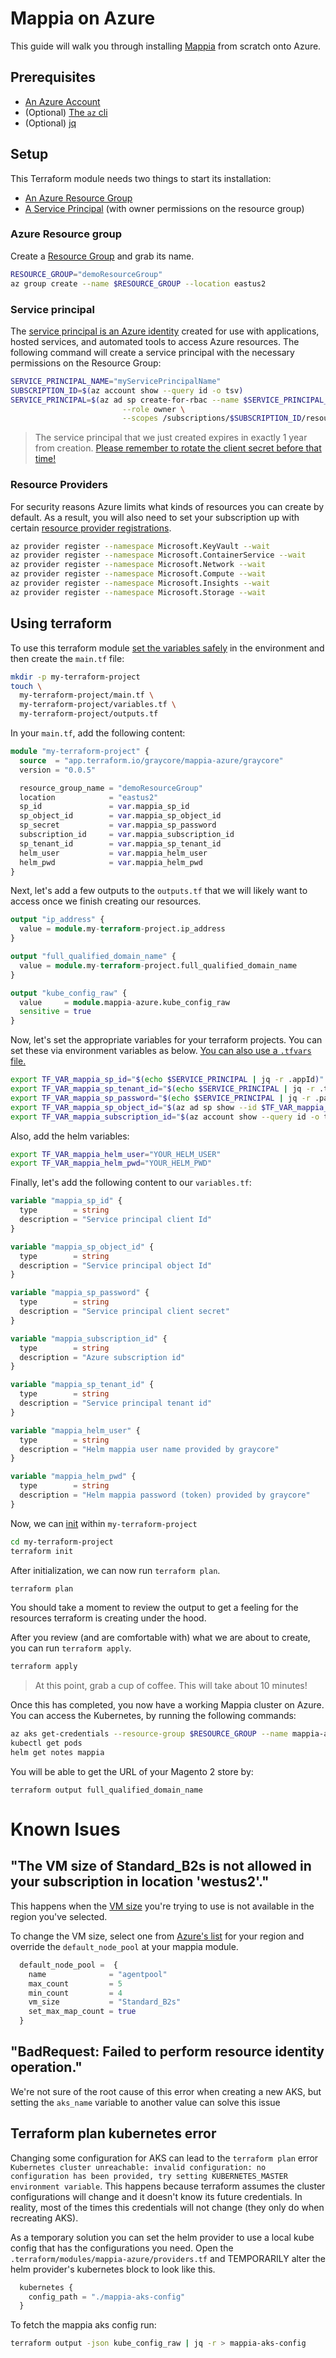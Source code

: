 # Mappia on Azure

This guide will walk you through installing [Mappia](https://next.mappia.io/) from scratch onto Azure.

## Prerequisites

- [An Azure Account](https://azure.microsoft.com/en-us/free/)
- (Optional) [The `az` cli](https://learn.microsoft.com/en-us/cli/azure/install-azure-cli)
- (Optional) [jq](https://stedolan.github.io/jq/download/)

## Setup

This Terraform module needs two things to start its installation:

- [An Azure Resource Group](#azure-resource-group)
- [A Service Principal](#service-principal) (with owner permissions on the resource group)
 
### Azure Resource group

Create a [Resource Group](https://learn.microsoft.com/en-us/azure/azure-resource-manager/management/manage-resource-groups-cli#create-resource-groups) and grab its name.

```bash
RESOURCE_GROUP="demoResourceGroup"
az group create --name $RESOURCE_GROUP --location eastus2
```

### Service principal 

The [service principal is an Azure identity](https://learn.microsoft.com/en-us/cli/azure/create-an-azure-service-principal-azure-cli#what-is-an-azure-service-principal) created for use with applications, hosted services, and automated tools to access Azure resources. The following command will create a service principal with the necessary permissions on the Resource Group: 

```bash
SERVICE_PRINCIPAL_NAME="myServicePrincipalName"
SUBSCRIPTION_ID=$(az account show --query id -o tsv)
SERVICE_PRINCIPAL=$(az ad sp create-for-rbac --name $SERVICE_PRINCIPAL_NAME \
                         --role owner \
                         --scopes /subscriptions/$SUBSCRIPTION_ID/resourceGroups/$RESOURCE_GROUP)
```

> The service principal that we just created expires in exactly 1 year from creation. [Please remember to rotate the client secret before that time!](https://learn.microsoft.com/en-us/cli/azure/ad/sp/credential?view=azure-cli-latest)

### Resource Providers

For security reasons Azure limits what kinds of resources you can create by default. As a result, you will also need to set your subscription up with certain [resource provider registrations](https://learn.microsoft.com/en-us/azure/azure-resource-manager/management/resource-providers-and-types).

```bash
az provider register --namespace Microsoft.KeyVault --wait
az provider register --namespace Microsoft.ContainerService --wait
az provider register --namespace Microsoft.Network --wait
az provider register --namespace Microsoft.Compute --wait
az provider register --namespace Microsoft.Insights --wait
az provider register --namespace Microsoft.Storage --wait
```

## Using terraform

To use this terraform module [set the variables safely](https://developer.hashicorp.com/terraform/tutorials/configuration-language/sensitive-variables) in the environment and then create the `main.tf` file:

```bash
mkdir -p my-terraform-project
touch \
  my-terraform-project/main.tf \
  my-terraform-project/variables.tf \
  my-terraform-project/outputs.tf
```

In your `main.tf`, add the following content:

```terraform
module "my-terraform-project" {
  source  = "app.terraform.io/graycore/mappia-azure/graycore"
  version = "0.0.5"

  resource_group_name = "demoResourceGroup"
  location            = "eastus2"
  sp_id               = var.mappia_sp_id
  sp_object_id        = var.mappia_sp_object_id
  sp_secret           = var.mappia_sp_password
  subscription_id     = var.mappia_subscription_id
  sp_tenant_id        = var.mappia_sp_tenant_id
  helm_user           = var.mappia_helm_user
  helm_pwd            = var.mappia_helm_pwd
}
```

Next, let's add a few outputs to the `outputs.tf` that we will likely want to access once we finish creating our resources. 

```terraform
output "ip_address" {
  value = module.my-terraform-project.ip_address
}

output "full_qualified_domain_name" {
  value = module.my-terraform-project.full_qualified_domain_name
}

output "kube_config_raw" {
  value     = module.mappia-azure.kube_config_raw
  sensitive = true
}
```

Now, let's set the appropriate variables for your terraform projects. You can set these via environment variables as below. [You can also use a `.tfvars` file.](https://developer.hashicorp.com/terraform/tutorials/configuration-language/sensitive-variables#set-values-with-a-tfvars-file)

```bash
export TF_VAR_mappia_sp_id="$(echo $SERVICE_PRINCIPAL | jq -r .appId)"
export TF_VAR_mappia_sp_tenant_id="$(echo $SERVICE_PRINCIPAL | jq -r .tenant)"
export TF_VAR_mappia_sp_password="$(echo $SERVICE_PRINCIPAL | jq -r .password)"
export TF_VAR_mappia_sp_object_id="$(az ad sp show --id $TF_VAR_mappia_sp_id --query id -o tsv)"
export TF_VAR_mappia_subscription_id="$(az account show --query id -o tsv)"
```

Also, add the helm variables:

```bash
export TF_VAR_mappia_helm_user="YOUR_HELM_USER"
export TF_VAR_mappia_helm_pwd="YOUR_HELM_PWD"
```

Finally, let's add the following content to our `variables.tf`:

```terraform
variable "mappia_sp_id" {
  type        = string
  description = "Service principal client Id"
}

variable "mappia_sp_object_id" {
  type        = string
  description = "Service principal object Id"
}

variable "mappia_sp_password" {
  type        = string
  description = "Service principal client secret"
}

variable "mappia_subscription_id" {
  type        = string
  description = "Azure subscription id"
}

variable "mappia_sp_tenant_id" {
  type        = string
  description = "Service principal tenant id"
}

variable "mappia_helm_user" {
  type        = string
  description = "Helm mappia user name provided by graycore"
}

variable "mappia_helm_pwd" {
  type        = string
  description = "Helm mappia password (token) provided by graycore"
}
```

Now, we can [init](https://developer.hashicorp.com/terraform/cli/commands/init) within `my-terraform-project`

```bash
cd my-terraform-project
terraform init
```

After initialization, we can now run `terraform plan`. 

```bash
terraform plan
```

You should take a moment to review the output to get a feeling for the resources terraform is creating under the hood.

After you review (and are comfortable with) what we are about to create, you can run `terraform apply`.

```bash
terraform apply
```

> At this point, grab a cup of coffee. This will take about 10 minutes!

Once this has completed, you now have a working Mappia cluster on Azure. You can access the Kubernetes, by running the following commands:

```bash
az aks get-credentials --resource-group $RESOURCE_GROUP --name mappia-aks
kubectl get pods
helm get notes mappia
```

You will be able to get the URL of your Magento 2 store by:

```
terraform output full_qualified_domain_name
```

# Known Isues

## "The VM size of Standard_B2s is not allowed in your subscription in location 'westus2'."

This happens when the [VM size](https://learn.microsoft.com/en-us/azure/virtual-machines/sizes) you're trying to use is not available in the region you've selected.

To change the VM size, select one from [Azure's list](https://azure.microsoft.com/en-ca/explore/global-infrastructure/products-by-region/?products=virtual-machines) for your region and override the `default_node_pool` at your mappia module.

```terraform
  default_node_pool =  {
    name              = "agentpool"
    max_count         = 5
    min_count         = 4
    vm_size           = "Standard_B2s"
    set_max_map_count = true
  }
```

## "BadRequest: Failed to perform resource identity operation."

We're not sure of the root cause of this error when creating a new AKS, but setting the `aks_name` variable to another value can solve this issue

## Terraform plan kubernetes error

Changing some configuration for AKS can lead to the `terraform plan` error `Kubernetes cluster unreachable: invalid configuration: no configuration has been provided, try setting KUBERNETES_MASTER environment variable`. This happens because terraform assumes the cluster configurations will change and it doesn't know its future credentials. In reality, most of the times this credentials will not change (they only do when recreating AKS). 

As a temporary solution you can set the helm provider to use a local kube config that has the configurations you need. Open the `.terraform/modules/mappia-azure/providers.tf` and TEMPORARILY alter the helm provider's kubernetes block to look like this.

```terraform
  kubernetes {
    config_path = "./mappia-aks-config"
  }
```

To fetch the mappia aks config run:

```sh
terraform output -json kube_config_raw | jq -r > mappia-aks-config
```
